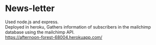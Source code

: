 # News-letter
Used node.js and express. <BR>
Deployed in heroku, Gathers information of subscribers in the mailchimp database using the mailchimp API. <br>
https://afternoon-forest-68004.herokuapp.com/
